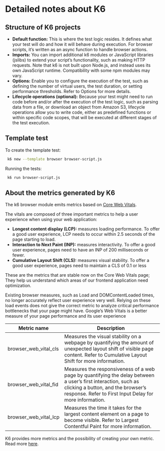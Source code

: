 # Detailed notes about K6 


## Structure of K6 projects
* **Default function:** This is where the test logic resides. It defines what your test will do and how it will behave during execution. For browser scripts, it’s written as an async function to handle browser actions.
* **Imports:** You can import additional k6 modules or JavaScript libraries (jslibs) to extend your script’s functionality, such as making HTTP requests. Note that k6 is not built upon Node.js, and instead uses its own JavaScript runtime. Compatibility with some npm modules may vary.
* **Options:** Enable you to configure the execution of the test, such as defining the number of virtual users, the test duration, or setting performance thresholds. Refer to Options for more details.
* **Lifecycle operations (optional):** Because your test might need to run code before and/or after the execution of the test logic, such as parsing data from a file, or download an object from Amazon S3, lifecycle operations allow you to write code, either as predefined functions or within specific code scopes, that will be executed at different stages of the test execution.

## Template test

To create the template test:
```bash
 k6 new --template browser browser-script.js
```
Running the tests:

```bash
 k6 run browser-script.js
```

## About the metrics generated by K6 

The k6 browser module emits metrics based on [Core Web Vitals](https://web.dev/articles/vitals?hl=pt-br#core-web-vitals).

The vitals are composed of three important metrics to help a user experience when using your web application:
- **Longest content display (LCP):** measures loading performance. To offer a good user experience, LCP needs to occur within 2.5 seconds of the page starting to load.
- **Interaction to Next Paint (INP):** measures interactivity. To offer a good user experience, pages need to have an INP of 200 milliseconds or fewer.
- **Cumulative Layout Shift (CLS):** measures visual stability. To offer a good user experience, pages need to maintain a CLS of 0.1 or less

These are the metrics that are stable now on the Core Web Vitals page; They help us understand which areas of our frontend application need optimization.

Existing browser measures, such as Load and DOMContentLoaded times, no longer accurately reflect user experience very well. Relying on these load events does not give the correct metric to analyze critical performance bottlenecks that your page might have. Google’s Web Vitals is a better measure of your page performance and its user experience



| Metric name | Description |
|-------------|-------------|
|   browser_web_vital_cls          |Measures the visual stability on a webpage by quantifying the amount of unexpected layout shift of visible page content. Refer to Cumulative Layout Shift for more information.  |
|    browser_web_vital_fid         |Measures the responsiveness of a web page by quantifying the delay between a user’s first interaction, such as clicking a button, and the browser’s response. Refer to First Input Delay for more information.             |
|      browser_web_vital_lcp       |Measures the time it takes for the largest content element on a page to become visible. Refer to Largest Contentful Paint for more information.             |


K6 provides more metrics and the possibility of creating your own metric. Read more [here](https://grafana.com/docs/k6/latest/using-k6-browser/metrics/).